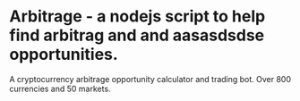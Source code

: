 # Arbitrage - a nodejs script to help find arbitrag and and aasasdsdse opportunities. 
A cryptocurrency arbitrage opportunity calculator and trading bot. Over 800 currencies and 50 markets.


